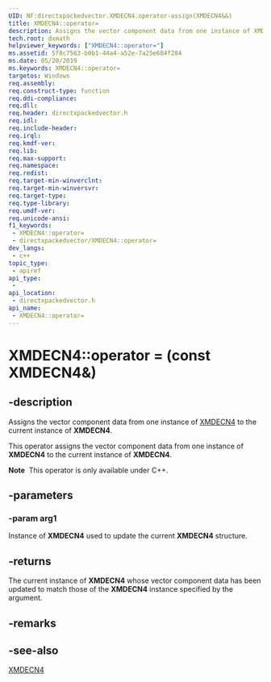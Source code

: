 ```yaml
---
UID: NF:directxpackedvector.XMDECN4.operator-assign(XMDECN4&&)
title: XMDECN4::operator=
description: Assigns the vector component data from one instance of XMDECN4 to the current instance of XMDECN4.
tech.root: dxmath
helpviewer_keywords: ["XMDECN4::operator="]
ms.assetid: 5f8c7563-b0b1-44a4-a52e-7a25e684f284
ms.date: 05/20/2019
ms.keywords: XMDECN4::operator=
targetos: Windows
req.assembly: 
req.construct-type: function
req.ddi-compliance: 
req.dll: 
req.header: directxpackedvector.h
req.idl: 
req.include-header: 
req.irql: 
req.kmdf-ver: 
req.lib: 
req.max-support: 
req.namespace: 
req.redist: 
req.target-min-winverclnt: 
req.target-min-winversvr: 
req.target-type: 
req.type-library: 
req.umdf-ver: 
req.unicode-ansi: 
f1_keywords:
 - XMDECN4::operator=
 - directxpackedvector/XMDECN4::operator=
dev_langs:
 - c++
topic_type:
 - apiref
api_type:
 - 
api_location:
 - directxpackedvector.h
api_name:
 - XMDECN4::operator=
---
```


# XMDECN4::operator =  (const XMDECN4&)


## -description

Assigns the vector component data from one instance of <a href="/windows/desktop/api/directxpackedvector/ns-directxpackedvector-xmdecn4">XMDECN4</a> to the current instance of **XMDECN4**.

This operator assigns the vector component data from one instance of **XMDECN4** to the current instance of **XMDECN4**.

<div class="alert"><b>Note</b>  This operator is only available under C++.</div>

## -parameters

### -param arg1

Instance of **XMDECN4** used to update the current **XMDECN4** structure.

## -returns

The current instance of **XMDECN4** whose vector component data has been updated to match those of the **XMDECN4** instance specified by the argument.

## -remarks

## -see-also

<a href="/windows/desktop/api/directxpackedvector/ns-directxpackedvector-xmdecn4">XMDECN4</a>